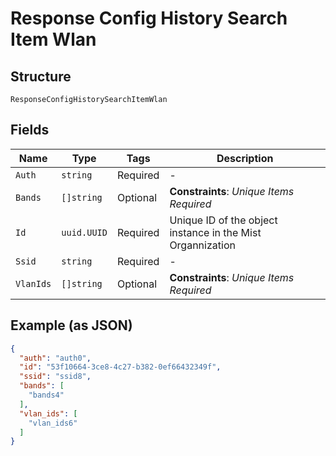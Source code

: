 
# Response Config History Search Item Wlan

## Structure

`ResponseConfigHistorySearchItemWlan`

## Fields

| Name | Type | Tags | Description |
|  --- | --- | --- | --- |
| `Auth` | `string` | Required | - |
| `Bands` | `[]string` | Optional | **Constraints**: *Unique Items Required* |
| `Id` | `uuid.UUID` | Required | Unique ID of the object instance in the Mist Organnization |
| `Ssid` | `string` | Required | - |
| `VlanIds` | `[]string` | Optional | **Constraints**: *Unique Items Required* |

## Example (as JSON)

```json
{
  "auth": "auth0",
  "id": "53f10664-3ce8-4c27-b382-0ef66432349f",
  "ssid": "ssid8",
  "bands": [
    "bands4"
  ],
  "vlan_ids": [
    "vlan_ids6"
  ]
}
```

